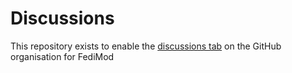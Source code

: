 # Discussions

This repository exists to enable the [discussions tab](https://github.com/FediMod/discussions/discussions) on the GitHub organisation for FediMod

